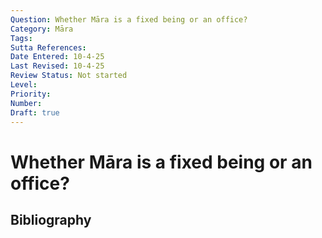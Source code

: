 ```yaml
---
Question: Whether Māra is a fixed being or an office?
Category: Māra
Tags: 
Sutta References: 
Date Entered: 10-4-25
Last Revised: 10-4-25
Review Status: Not started
Level: 
Priority: 
Number: 
Draft: true
---
```


# Whether Māra is a fixed being or an office?

## Bibliography

<!-- 

Notes:



-->